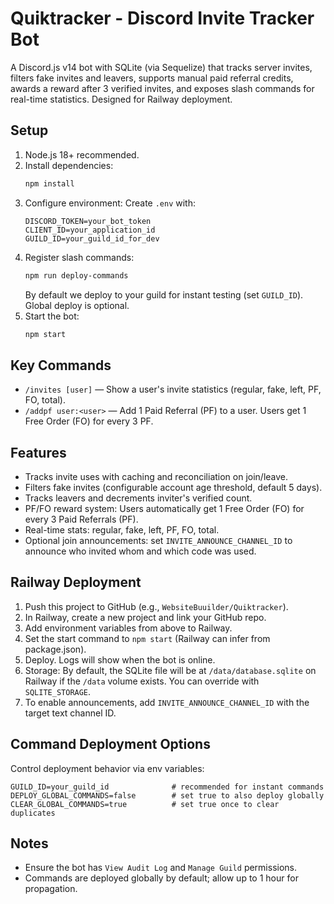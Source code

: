 Quiktracker - Discord Invite Tracker Bot
=======================================

A Discord.js v14 bot with SQLite (via Sequelize) that tracks server invites, filters fake invites and leavers, supports manual paid referral credits, awards a reward after 3 verified invites, and exposes slash commands for real-time statistics. Designed for Railway deployment.

Setup
-----
1. Node.js 18+ recommended.
2. Install dependencies:
   ```bash
   npm install
   ```
3. Configure environment:
   Create `.env` with:
   ```
   DISCORD_TOKEN=your_bot_token
   CLIENT_ID=your_application_id
   GUILD_ID=your_guild_id_for_dev
   ```
4. Register slash commands:
   ```bash
   npm run deploy-commands
   ```
   By default we deploy to your guild for instant testing (set `GUILD_ID`). Global deploy is optional.
5. Start the bot:
   ```bash
   npm start
   ```

Key Commands
------------
- `/invites [user]` — Show a user's invite statistics (regular, fake, left, PF, FO, total).
- `/addpf user:<user>` — Add 1 Paid Referral (PF) to a user. Users get 1 Free Order (FO) for every 3 PF.

Features
--------
- Tracks invite uses with caching and reconciliation on join/leave.
- Filters fake invites (configurable account age threshold, default 5 days).
- Tracks leavers and decrements inviter's verified count.
- PF/FO reward system: Users automatically get 1 Free Order (FO) for every 3 Paid Referrals (PF).
- Real-time stats: regular, fake, left, PF, FO, total.
- Optional join announcements: set `INVITE_ANNOUNCE_CHANNEL_ID` to announce who invited whom and which code was used.

Railway Deployment
------------------
1. Push this project to GitHub (e.g., `WebsiteBuuilder/Quiktracker`).
2. In Railway, create a new project and link your GitHub repo.
3. Add environment variables from above to Railway.
4. Set the start command to `npm start` (Railway can infer from package.json).
5. Deploy. Logs will show when the bot is online.
6. Storage: By default, the SQLite file will be at `/data/database.sqlite` on Railway if the `/data` volume exists. You can override with `SQLITE_STORAGE`.
7. To enable announcements, add `INVITE_ANNOUNCE_CHANNEL_ID` with the target text channel ID.

Command Deployment Options
----------------------------------
Control deployment behavior via env variables:
```
GUILD_ID=your_guild_id              # recommended for instant commands
DEPLOY_GLOBAL_COMMANDS=false        # set true to also deploy globally
CLEAR_GLOBAL_COMMANDS=true          # set true once to clear duplicates
```

Notes
-----
- Ensure the bot has `View Audit Log` and `Manage Guild` permissions.
- Commands are deployed globally by default; allow up to 1 hour for propagation.
